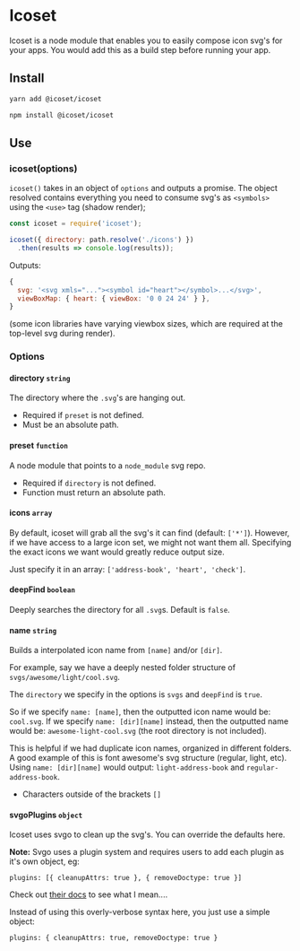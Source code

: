 # Icoset

Icoset is a node module that enables you to easily compose icon svg's for your apps.
You would add this as a build step before running your app.

## Install

```bash
yarn add @icoset/icoset
```
```bash
npm install @icoset/icoset
```

## Use

### icoset(options)

`icoset()` takes in an object of `options` and outputs a promise. The object resolved
contains everything you need to consume svg's as `<symbols>` using the `<use>` tag
(shadow render);

```javascript
const icoset = require('icoset');

icoset({ directory: path.resolve('./icons') })
  .then(results => console.log(results));
```

Outputs:

```javascript
{
  svg: '<svg xmls="..."><symbol id="heart"></symbol>...</svg>',
  viewBoxMap: { heart: { viewBox: '0 0 24 24' } },
}
```

(some icon libraries have varying viewbox sizes, which are required at the top-level
svg during render).

### Options

#### directory `string`

The directory where the `.svg`'s are hanging out.

- Required if `preset` is not defined.
- Must be an absolute path.

#### preset `function`

A node module that points to a `node_module` svg repo.

- Required if `directory` is not defined.
- Function must return an absolute path.

#### icons `array`

By default, icoset will grab all the svg's it can find (default: `['*']`). However,
if we have access to a large icon set, we might not want them all. Specifying the
exact icons we want would greatly reduce output size.

Just specify it in an array: `['address-book', 'heart', 'check']`.

#### deepFind `boolean`

Deeply searches the directory for all `.svg`s. Default is `false`.

#### name `string`

Builds a interpolated icon name from `[name]` and/or `[dir]`.

For example, say we have a deeply nested folder
structure of `svgs/awesome/light/cool.svg`.

The `directory` we specify in the options is `svgs` and `deepFind` is `true`.

So if we specify `name: [name]`, then the outputted icon name would be: `cool.svg`.
If we specify `name: [dir][name]` instead, then the outputted name would be:
`awesome-light-cool.svg` (the root directory is not included).

This is helpful if we had duplicate icon names, organized in different folders. A good 
example of this is font awesome's svg structure (regular, light, etc). Using
`name: [dir][name]` would output: `light-address-book` and `regular-address-book`.

- Characters outside of the brackets `[]` 

#### svgoPlugins `object`

Icoset uses svgo to clean up the svg's. You can override the defaults here.

**Note:** Svgo uses a plugin system and requires users to add each plugin as it's own
object, eg:
```
plugins: [{ cleanupAttrs: true }, { removeDoctype: true }]
```

Check out [their docs](https://github.com/svg/svgo/blob/master/examples/test.js) to
see what I mean....

Instead of using this overly-verbose syntax here, you just use a simple
object:

```
plugins: { cleanupAttrs: true, removeDoctype: true }
```

